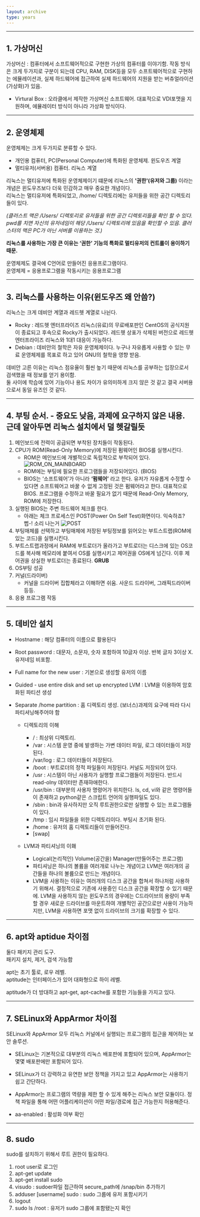 ```yaml
---
layout: archive
type: years
---
```

***

## 1. 가상머신

가상머신 : 컴퓨터에서 소프트웨어적으로 구현한 가상의 컴퓨터를 이야기함. 작동 방식은 크게 두가지로 구분이 되는데 CPU, RAM, DISK등을 모두 소프트웨어적으로 구현하는 에뮬레이션과, 실제 하드웨어에 접근하여 실제 하드웨어의 지원을 받는 버츄얼라이션(가상화)가 있음.
- Virtural Box : 오라클에서 제작한 가상머신 소프트웨어. 대표적으로 VDI포맷을 지원하며, 에뮬레이터 방식이 아니라 가상화 방식이다.

* * *

## 2. 운영체제

운영체제는 크게 두가지로 분류할 수 있다.
- 개인용 컴퓨터, PC(Personal Computer)에 특화된 운영체제. 윈도우즈 계열
- 멀티유저(서버용) 컴퓨터. 리눅스 계열

리눅스는 멀티유저에 특화된 운영체제이기 떄문에 리눅스의 **'권한'(유저와 그룹)** 이라는 개념은 윈도우즈보다 더욱 민감하고 매우 중요한 개념이다.  
리눅스는 멀티유저에 특화되었고, /home/ 디렉토리에는 유저들을 위한 공간 디렉토리들이 있다.  
  
*(클러스트 맥은 /Users/ 디렉토리로 유저들을 위한 공간 디렉토리들을 확인 할 수 있다. pwd를 치면 자신의 유저네임이 해당 /Users/ 디렉토리에 있음을 확인할 수 있음. 클러스터의 맥은 PC가 아닌 서버를 이용하는 것.)*  
  
**리눅스를 사용하는 가장 큰 이유는 ‘권한’ 기능의 특화로 멀티유저의 컨트롤이 용이하기 때문.**  

운영체제도 결국에 C언어로 만들어진 응용프로그램이다.  
운영체제 = 응용프로그램을 작동시키는 응용프로그램  

* * *

## 3. 리눅스를 사용하는 이유(윈도우즈 왜 안씀?)

리눅스는 크게 데비안 계열과 레드헷 계열로 나뉜다. 
- Rocky : 레드헷 엔터프라이즈 리눅스(유료)의 무료배포판인 CentOS의 공식지원이 종료되고 후속으로 Rocky가 출시되었다. 레드헷 상표가 삭제된 버전으로 레드헷 엔터프라이즈 리눅스와 1대1 대응이 가능하다.
- Debian : 데비안의 철학은 자유 운영체제이다. 누구나 자유롭게 사용할 수 있는 무료 운영체제를 목표로 하고 있어 GNU의 철학을 영향 받음. 

데비안 고른 이유는 리눅스 점유율이 훨씬 높기 때문에 리눅스를 공부하는 입장으로서 검색했을 때 정보를 얻기 용이함.  
둘 사이에 학습에 있어 기능이나 용도 차이가 유의미하게 크지 않은 것 같고 결국 서버용으로서 동일 유즈인 것 같다.  
  

* * *

## 4. 부팅 순서. - 중요도 낮음, 과제에 요구하지 않은 내용. 근데 알아두면 리눅스 설치에서 덜 헷갈릴듯
1. 메인보드에 전력이 공급되면 부착된 장치들이 작동된다.
2. CPU가 ROM(Read-Only Memory)에 저장된 펌웨어인 BIOS를 실행시킨다.
	* ROM은 메인보드에 개별적으로 독립적으로 부착되어 있다. ![ROM_ON_MAINBOARD](https://4.bp.blogspot.com/-g-2Cf-fMT0A/XqbKR0TMl7I/AAAAAAAAEaY/ocRro_lGymwdvZmJh2mBjysK2u00_7QlQCK4BGAYYCw/s1600/30.png)
	* ROM에는 부팅에 필요한 프로그램들을 저장되어있다. (BIOS)
	* BIOS는 ‘소프트웨어’가 아니라 **‘펌웨어’** 라고 한다. 유저가 자유롭게 수정할 수 있다면 소프트웨어고 바꿀 수 없게 고정된 것은 펌웨어라고 한다. 대표적으로 BIOS. 프로그램을 수정하고 바꿀 필요가 없기 때문에 Read-Only Memory, ROM에 저장한다.
3. 실행된 BIOS는 주변 하드웨어 체크를 한다.
	* 아래는 체크 프로세스인 POST(Power On Self Test)화면이다. 익숙하죠? 삡-! 소리 나는거 ![POST](https://saungakang.files.wordpress.com/2013/02/post.gif)
4. 부팅매체를 선택하고 부팅매체에 저장된 부팅정보를 읽어오는 부트스트랩(ROM에 있는 코드)을 실행시킨다.
5. 부트스트랩과정에서 RAM에 부트로더가 올라가고 부트로더는 디스크에 있는 OS코드를 복사해 메모리에 붙여서 OS를 실행시키고 제어권을 OS에게 넘긴다. 이후 제어권을 상실한 부트로더는 종료된다. **GRUB**
6. OS부팅 성공
7. 커널(드라이버)
	* 커널을 드라이버 집합체라고 이해하면 쉬움. 사운드 드라이버, 그래픽드라이버 등등.
8. 응용 프로그램 작동
  
 * * *
 
## 5. 데비안 설치
-  Hostname : 해당 컴퓨터의 이름으로 활용된다
-  Root password : 대문자, 소문자, 숫자 포함하여 10글자 이상. 반복 글자 3이상 X. 유저네임 비포함. 
-  Full name for the new user : 기본으로 생성할 유저의 이름
-  Guided - use entire disk and set up encrypted LVM : LVM을 이용하여 암호화된 파티션 생성
-  Separate /home partition : 홈 디렉토리 생성. (보너스)과제의 요구에 따라 다시 파티셔닝해주어야 함

	* 디렉토리의 이해
		* / : 최상위 디렉토리. 
		* /var : 시스템 운영 중에 발생하는 가변 데이터 파일, 로그 데이터들이 저장된다.
		* /var/log : 로그 데이터들이 저장된다.
		* /boot : 부트로더의 정적 파일들이 저장된다. 커널도 저장되어 있다. 
		* /usr : 시스템이 아닌 사용자가 실행할 프로그램들이 저장된다. 반드시 read-olny 데이터만 존재햐애한다. 
		* /usr/bin : 대부분의 사용자 명령어가 위치한다. ls, cd, vi와 같은 명령어들이 존재하고 python같은 스크립트 언어의 실행파일도 있다. 
		* /sbin : bin과 유사하지만 오직 루트권한으로만 실행할 수 있는 프로그램들이 있다.
		* /tmp : 임시 파일들을 위한 디렉토리이다. 부팅시 초기화 된다.
		* /home : 유저의 홈 디렉토리들이 만들어진다.
		* [swap]
	
	* LVM과 파티셔닝의 이홰
		* Logical(논리적인) Volume(공간을) Manager(만들어주는 프로그램)
		* 파티셔닝은 하나의 볼륨을 여러개로 나누는 개념이고 LVM은 여러개의 공간들을 하나의 볼륨으로 만드는 개념이다.
		* LVM을 사용하는 이유는 여러개의 디스크 공간을 합쳐서 하나처럼 사용하기 위해서. 결정적으로 기존에 사용중인 디스크 공간을 확장할 수 있기 때문에. LVM을 사용하지 않는 윈도우즈의 경우에는 C드라이브의 용량이 부족할 경우 새로운 드라이브를 마운트하여 개별적인 공간으로만 사용이 가능하지만, LVM을 사용하면 포맷 없이 드라이브의 크기를 확장할 수 있다.
  
  
* * *

## 6. apt와 aptidue 차이점
둘다 패키지 관리 도구.  
패키지 설치, 제거, 검색 가능함  
  
apt는 초기 툴로, 로우 레벨.  
aptitude는 인터페이스가 있어 대화형으로 하이 레벨.  
  
aptitude가 더 방대하고 apt-get, apt-cache를 포함한 기능들을 가지고 있다.  

  
* * *

## 7. SELinux와 AppArmor 차이점

SELinux와 AppArmor 모두 리눅스 커널에서 실행되는 프로그램의 접근을 제어하는 보안 솔루션.  
  
- SELinux는 기본적으로 대부분의 리눅스 배포판에 포함되어 있으며, AppArmor는 몇몇 배포판에만 포함되어 있다.
- SELinux가 더 강력하고 유연한 보안 정책을 가지고 있고 AppArmor는 사용하기 쉽고 간단하다.
- AppArmor는 프로그램의 역량을 제한 할 수 있게 해주는 리눅스 보안 모듈이다. 정책 파일을 통해 어떤 어플리케이션이 어떤 파일/경로에 접근 가능한지 허용해준다.

  
- aa-enabled : 활성화 여부 확인

  
* * *

## 8. sudo

sudo를 설치하기 위해서 루트 권한이 필요하다.
1. root user로 로그인
2. apt-get update
3. apt-get install sudo
4. visudo : sudoer파일 접근하여 secure_path에 /snap/bin 추가하기
6. adduser [username] sudo : sudo 그룹에 유저 포함시키기
7. logout
8. sudo ls /root : 유저가 sudo 그룹에 포함됐는지 확인
  
  
